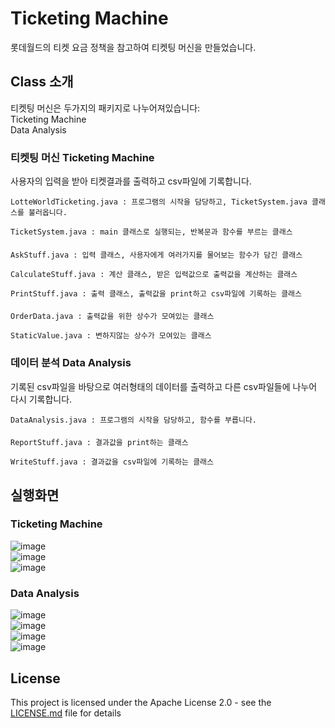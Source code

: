 # Ticketing Machine

롯데월드의 티켓 요금 정책을 참고하여 티켓팅 머신을 만들었습니다.

## Class 소개

티켓팅 머신은 두가지의 패키지로 나누어져있습니다:\
Ticketing Machine\
Data Analysis

### 티켓팅 머신 Ticketing Machine
사용자의 입력을 받아 티켓결과를 출력하고 csv파일에 기록합니다.
```
LotteWorldTicketing.java : 프로그램의 시작을 담당하고, TicketSystem.java 클래스를 불러옵니다.
```
```
TicketSystem.java : main 클래스로 실행되는, 반복문과 함수를 부르는 클래스
```
####
```
AskStuff.java : 입력 클래스, 사용자에게 여러가지를 물어보는 함수가 담긴 클래스
```
```
CalculateStuff.java : 계산 클래스, 받은 입력값으로 출력값을 계산하는 클래스
```
```
PrintStuff.java : 출력 클래스, 출력값을 print하고 csv파일에 기록하는 클래스
```
####
```
OrderData.java : 출력값을 위한 상수가 모여있는 클래스
```
```
StaticValue.java : 변하지않는 상수가 모여있는 클래스
```




### 데이터 분석 Data Analysis
기록된 csv파일을 바탕으로 여러형태의 데이터를 출력하고 다른 csv파일들에 나누어 다시 기록합니다.

```
DataAnalysis.java : 프로그램의 시작을 담당하고, 함수를 부릅니다.
```
####
```
ReportStuff.java : 결과값을 print하는 클래스
```
```
WriteStuff.java : 결과값을 csv파일에 기록하는 클래스
```

## 실행화면

### Ticketing Machine

![image](https://user-images.githubusercontent.com/31551276/164574649-4548f3f5-7c76-4285-8200-bb5fb6298c3e.png)\
![image](https://user-images.githubusercontent.com/31551276/164574764-2baa625b-2baf-4488-99e7-cf089d134fff.png)\
![image](https://user-images.githubusercontent.com/31551276/164574993-93d80715-60cf-4bbc-89e0-403aca089c7f.png)

### Data Analysis

![image](https://user-images.githubusercontent.com/31551276/164575257-f9b46340-1eb5-48b9-991d-200c84dc5df5.png)\
![image](https://user-images.githubusercontent.com/31551276/164575274-443d63bd-fb8f-420f-a26f-d1f95a01dfe4.png)\
![image](https://user-images.githubusercontent.com/31551276/164575306-c2b1ac21-c859-4e85-b62e-b32875fa4cf7.png)\
![image](https://user-images.githubusercontent.com/31551276/164575321-407e8e04-831b-4fad-95fb-a881cc309be9.png)

## License

This project is licensed under the Apache License 2.0 - see the [LICENSE.md](LICENSE.md) file for details
